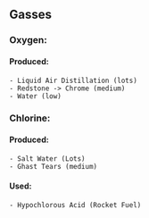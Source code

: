 

## Gasses

### Oxygen:
  #### Produced:
    - Liquid Air Distillation (lots)
    - Redstone -> Chrome (medium)
    - Water (low)

### Chlorine:
  #### Produced:
    - Salt Water (Lots)
    - Ghast Tears (medium)
  #### Used:
    - Hypochlorous Acid (Rocket Fuel)


